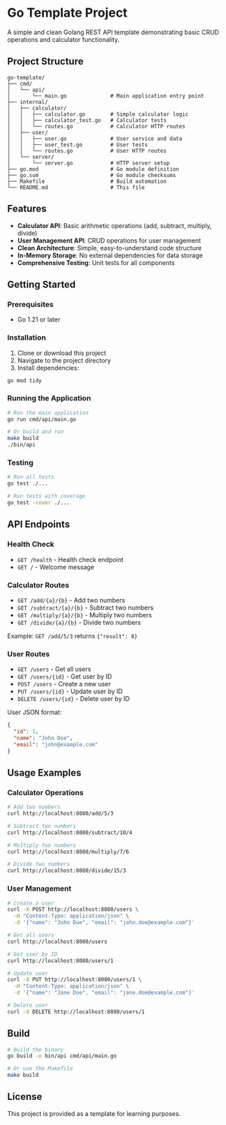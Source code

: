 # Go Template Project

A simple and clean Golang REST API template demonstrating basic CRUD operations and calculator functionality.

## Project Structure

```text
go-template/
├── cmd/
│   └── api/
│       └── main.go              # Main application entry point
├── internal/
│   ├── calculator/
│   │   ├── calculator.go        # Simple calculator logic
│   │   ├── calculator_test.go   # Calculator tests
│   │   └── routes.go            # Calculator HTTP routes
│   ├── user/
│   │   ├── user.go              # User service and data
│   │   ├── user_test.go         # User tests
│   │   └── routes.go            # User HTTP routes
│   └── server/
│       └── server.go            # HTTP server setup
├── go.mod                       # Go module definition
├── go.sum                       # Go module checksums
├── Makefile                     # Build automation
└── README.md                    # This file
```

## Features

- **Calculator API**: Basic arithmetic operations (add, subtract, multiply, divide)
- **User Management API**: CRUD operations for user management
- **Clean Architecture**: Simple, easy-to-understand code structure
- **In-Memory Storage**: No external dependencies for data storage
- **Comprehensive Testing**: Unit tests for all components

## Getting Started

### Prerequisites

- Go 1.21 or later

### Installation

1. Clone or download this project
2. Navigate to the project directory
3. Install dependencies:

```bash
go mod tidy
```

### Running the Application

```bash
# Run the main application
go run cmd/api/main.go

# Or build and run
make build
./bin/api
```

### Testing

```bash
# Run all tests
go test ./...

# Run tests with coverage
go test -cover ./...
```

## API Endpoints

### Health Check

- `GET /health` - Health check endpoint
- `GET /` - Welcome message

### Calculator Routes

- `GET /add/{a}/{b}` - Add two numbers
- `GET /subtract/{a}/{b}` - Subtract two numbers  
- `GET /multiply/{a}/{b}` - Multiply two numbers
- `GET /divide/{a}/{b}` - Divide two numbers

Example: `GET /add/5/3` returns `{"result": 8}`

### User Routes

- `GET /users` - Get all users
- `GET /users/{id}` - Get user by ID
- `POST /users` - Create a new user
- `PUT /users/{id}` - Update user by ID
- `DELETE /users/{id}` - Delete user by ID

User JSON format:

```json
{
  "id": 1,
  "name": "John Doe",
  "email": "john@example.com"
}
```

## Usage Examples

### Calculator Operations

```bash
# Add two numbers
curl http://localhost:8080/add/5/3

# Subtract two numbers
curl http://localhost:8080/subtract/10/4

# Multiply two numbers
curl http://localhost:8080/multiply/7/6

# Divide two numbers
curl http://localhost:8080/divide/15/3
```

### User Management

```bash
# Create a user
curl -X POST http://localhost:8080/users \
  -H "Content-Type: application/json" \
  -d '{"name": "John Doe", "email": "john.doe@example.com"}'

# Get all users
curl http://localhost:8080/users

# Get user by ID
curl http://localhost:8080/users/1

# Update user
curl -X PUT http://localhost:8080/users/1 \
  -H "Content-Type: application/json" \
  -d '{"name": "Jane Doe", "email": "jane.doe@example.com"}'

# Delete user
curl -X DELETE http://localhost:8080/users/1
```

## Build

```bash
# Build the binary
go build -o bin/api cmd/api/main.go

# Or use the Makefile
make build
```

## License

This project is provided as a template for learning purposes.
